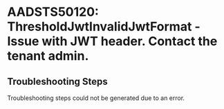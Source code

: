 
# AADSTS50120: ThresholdJwtInvalidJwtFormat - Issue with JWT header. Contact the tenant admin.


## Troubleshooting Steps
Troubleshooting steps could not be generated due to an error.